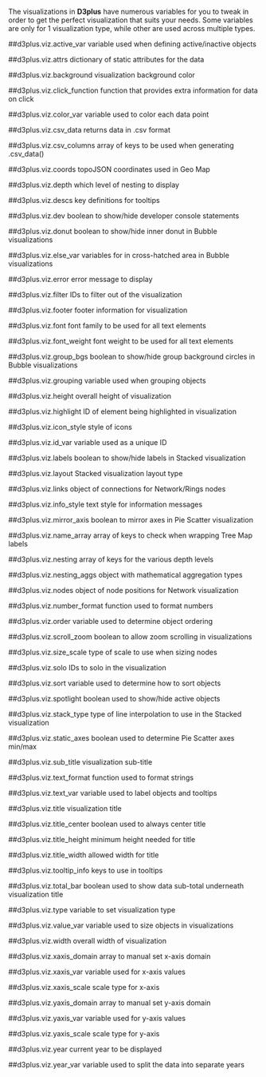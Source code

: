 The visualizations in **D3plus** have numerous variables for you to tweak in order to get the perfect visualization that suits your needs. Some variables are only for 1 visualization type, while other are used across multiple types.

##<a id="active_var">d3plus.viz.active_var</a>
variable used when defining active/inactive objects

##<a id="attrs">d3plus.viz.attrs</a>
dictionary of static attributes for the data

##<a id="background<">d3plus.viz.background</a>
visualization background color

##<a id="click_function">d3plus.viz.click_function</a>
function that provides extra information for data on click

##<a id="color_var">d3plus.viz.color_var</a>
variable used to color each data point

##<a id="csv_data">d3plus.viz.csv_data</a>
returns data in .csv format

##<a id="csv_columns">d3plus.viz.csv_columns</a>
array of keys to be used when generating .csv_data()

##<a id="coords">d3plus.viz.coords</a>
topoJSON coordinates used in Geo Map

##<a id="depth">d3plus.viz.depth</a>
which level of nesting to display

##<a id="descs">d3plus.viz.descs</a>
key definitions for tooltips

##<a id="dev">d3plus.viz.dev</a>
boolean to show/hide developer console statements

##<a id="donut">d3plus.viz.donut</a>
boolean to show/hide inner donut in Bubble visualizations

##<a id="else_var">d3plus.viz.else_var</a>
variables for in cross-hatched area in Bubble visualizations

##<a id="error">d3plus.viz.error</a>
error message to display

##<a id="filter">d3plus.viz.filter</a>
IDs to filter out of the visualization

##<a id="footer">d3plus.viz.footer</a>
footer information for visualization

##<a id="font">d3plus.viz.font</a>
font family to be used for all text elements

##<a id="font_weight">d3plus.viz.font_weight</a>
font weight to be used for all text elements

##<a id="group_bgs">d3plus.viz.group_bgs</a>
boolean to show/hide group background circles in Bubble visualizations

##<a id="grouping">d3plus.viz.grouping</a>
variable used when grouping objects

##<a id="height">d3plus.viz.height</a>
overall height of visualization

##<a id="highlight">d3plus.viz.highlight</a>
ID of element being highlighted in visualization

##<a id="icon_style">d3plus.viz.icon_style</a>
style of icons

##<a id="id_var">d3plus.viz.id_var</a>
variable used as a unique ID

##<a id="labels">d3plus.viz.labels</a>
boolean to show/hide labels in Stacked visualization

##<a id="layout">d3plus.viz.layout</a>
Stacked visualization layout type

##<a id="links">d3plus.viz.links</a>
object of connections for Network/Rings nodes

##<a id="info_style">d3plus.viz.info_style</a>
text style for information messages

##<a id="mirror_axis">d3plus.viz.mirror_axis</a>
boolean to mirror axes in Pie Scatter visualization

##<a id="name_array">d3plus.viz.name_array</a>
array of keys to check when wrapping Tree Map labels

##<a id="nesting">d3plus.viz.nesting</a>
array of keys for the various depth levels

##<a id="nesting_aggs">d3plus.viz.nesting_aggs</a>
object with mathematical aggregation types

##<a id="nodes">d3plus.viz.nodes</a>
object of node positions for Network visualization

##<a id="number_format">d3plus.viz.number_format</a>
function used to format numbers

##<a id="order">d3plus.viz.order</a>
variable used to determine object ordering

##<a id="scroll_zoom">d3plus.viz.scroll_zoom</a>
boolean to allow zoom scrolling in visualizations

##<a id="size_scale">d3plus.viz.size_scale</a>
type of scale to use when sizing nodes

##<a id="solo">d3plus.viz.solo</a>
IDs to solo in the visualization

##<a id="sort">d3plus.viz.sort</a>
variable used to determine how to sort objects

##<a id="spotlight">d3plus.viz.spotlight</a>
boolean used to show/hide active objects

##<a id="stack_type">d3plus.viz.stack_type</a>
type of line interpolation to use in the Stacked visualization

##<a id="static_axes">d3plus.viz.static_axes</a>
boolean used to determine Pie Scatter axes min/max

##<a id="sub_title">d3plus.viz.sub_title</a>
visualization sub-title

##<a id="text_format">d3plus.viz.text_format</a>
function used to format strings

##<a id="text_var">d3plus.viz.text_var</a>
variable used to label objects and tooltips

##<a id="title">d3plus.viz.title</a>
visualization title

##<a id="title_center">d3plus.viz.title_center</a>
boolean used to always center title

##<a id="title_height">d3plus.viz.title_height</a>
minimum height needed for title

##<a id="title_width">d3plus.viz.title_width</a>
allowed width for title

##<a id="tooltip_info">d3plus.viz.tooltip_info</a>
keys to use in tooltips

##<a id="total_bar">d3plus.viz.total_bar</a>
boolean used to show data sub-total underneath visualization title

##<a id="type">d3plus.viz.type</a>
variable to set visualization type

##<a id="value_var">d3plus.viz.value_var</a>
variable used to size objects in visualizations

##<a id="width">d3plus.viz.width</a>
overall width of visualization

##<a id="xaxis_domain">d3plus.viz.xaxis_domain</a>
array to manual set x-axis domain

##<a id="xaxis_var">d3plus.viz.xaxis_var</a>
variable used for x-axis values

##<a id="xaxis_scale">d3plus.viz.xaxis_scale</a>
scale type for x-axis

##<a id="yaxis_domain">d3plus.viz.yaxis_domain</a>
array to manual set y-axis domain

##<a id="yaxis_var">d3plus.viz.yaxis_var</a>
variable used for y-axis values

##<a id="yaxis_scale">d3plus.viz.yaxis_scale</a>
scale type for y-axis

##<a id="year">d3plus.viz.year</a>
current year to be displayed

##<a id="year_var">d3plus.viz.year_var</a>
variable used to split the data into separate years